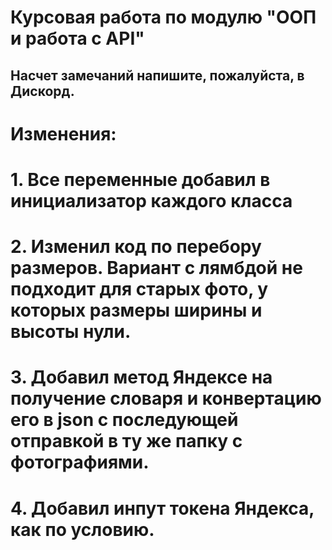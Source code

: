 # Курсовая работа по модулю "ООП и работа с API"
## Насчет замечаний напишите, пожалуйста, в Дискорд.

# Изменения:
# 1. Все переменные добавил в инициализатор каждого класса
# 2. Изменил код по перебору размеров. Вариант с лямбдой не подходит для старых фото, у которых размеры ширины и высоты нули.
# 3. Добавил метод Яндексе на получение словаря и конвертацию его в json с последующей отправкой в ту же папку с фотографиями.
# 4. Добавил инпут токена Яндекса, как по условию.